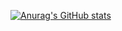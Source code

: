 [![Anurag's GitHub stats](https://github-readme-stats.vercel.app/api?username=r1ng-0)](https://github.com/anuraghazra/github-readme-stats)
